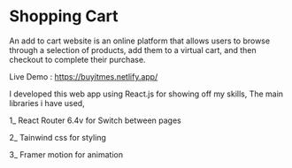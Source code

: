 <h1>Shopping Cart</h1

An add to cart website is an online platform that allows users to browse
through a selection of products, add them to a virtual cart, and then checkout to complete their purchase.

Live Demo : https://buyitmes.netlify.app/

I developed this web app using React.js for showing off my skills, The main libraries i have used,

1_ React Router 6.4v for Switch between pages

2_ Tainwind css for styling 

3_ Framer motion for animation
